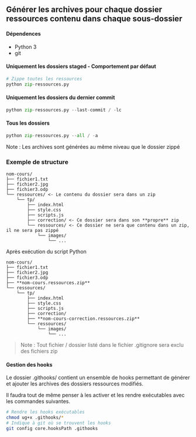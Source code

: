 ## Générer les archives pour chaque dossier ressources contenu dans chaque sous-dossier

#### Dépendences
- Python 3
- git

#### Uniquement les dossiers staged - Comportement par défaut
```python
# Zippe toutes les ressources 
python zip-ressources.py
```

#### Uniquement les dossiers du dernier commit
```python
python zip-ressources.py --last-commit / -lc
```

#### Tous les dossiers
```python
python zip-ressources.py --all / -a
```

Note : Les archives sont générées au même niveau que le dossier zippé

### Exemple de structure
```
nom-cours/
├── fichier1.txt
├── fichier2.jpg
├── fichier3.odp
└── ressources/ <- Le contenu du dossier sera dans un zip
    └── tp/
        ├── index.html
        ├── style.css
        ├── scripts.js
        ├── correction/ <- Ce dossier sera dans son **propre** zip
        └── ressources/ <- Ce dossier ne sera que contenu dans un zip, il ne sera pas zippé
            └── images/
                └── ...
```
Après exécution du script Python
```
nom-cours/
├── fichier1.txt
├── fichier2.jpg
├── fichier3.odp
├── **nom-cours.ressources.zip**
└── ressources/
    └── tp/
        ├── index.html
        ├── style.css
        ├── scripts.js
        ├── correction/
        ├── **nom-cours-correction.ressources.zip**
        └── ressources/
            └── images/
                └── ...
```
> Note : Tout fichier / dossier listé dans le fichier .gitignore sera exclu des fichiers zip

#### Gestion des hooks
Le dossier .githooks/ contient un ensemble de hooks permettant de générer et ajouter les archives des dossiers ressources modifiés.

Il faudra tout de même penser à les activer et les rendre exécutables avec les commandes suivantes.
```bash
# Rendre les hooks exécutables
chmod ug+x .githooks/*
# Indique à git où se trouvent les hooks
git config core.hooksPath .githooks
```